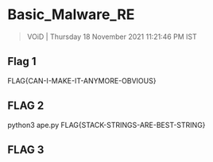# Basic_Malware_RE 

> VOiD | Thursday 18 November 2021 11:21:46 PM IST

## Flag 1

FLAG{CAN-I-MAKE-IT-ANYMORE-OBVIOUS}


## FLAG 2

python3 ape.py
FLAG{STACK-STRINGS-ARE-BEST-STRING} 

## FLAG 3